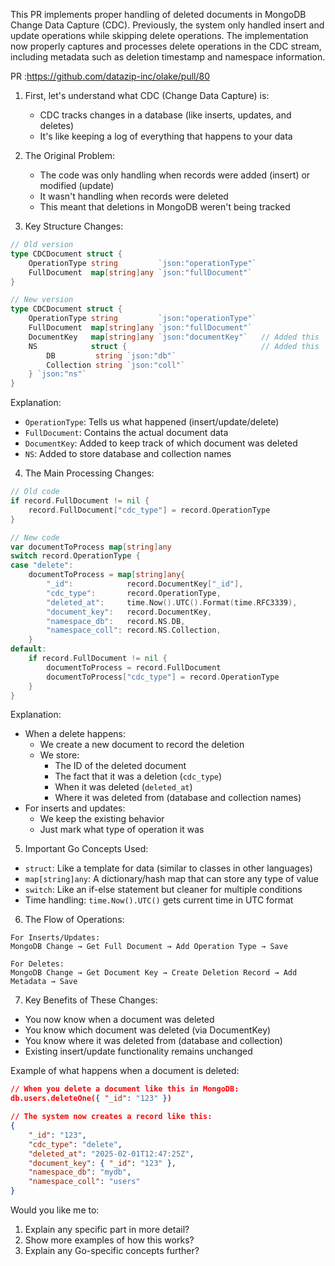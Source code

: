 This PR implements proper handling of deleted documents in MongoDB Change Data Capture (CDC). Previously, the system only handled insert and update operations while skipping delete operations. The implementation now properly captures and processes delete operations in the CDC stream, including metadata such as deletion timestamp and namespace information.

PR :https://github.com/datazip-inc/olake/pull/80

1. First, let's understand what CDC (Change Data Capture) is:
   - CDC tracks changes in a database (like inserts, updates, and deletes)
   - It's like keeping a log of everything that happens to your data

2. The Original Problem:
   - The code was only handling when records were added (insert) or modified (update)
   - It wasn't handling when records were deleted
   - This meant that deletions in MongoDB weren't being tracked

3. Key Structure Changes:
```go
// Old version
type CDCDocument struct {
    OperationType string         `json:"operationType"`
    FullDocument  map[string]any `json:"fullDocument"`
}

// New version
type CDCDocument struct {
    OperationType string         `json:"operationType"`
    FullDocument  map[string]any `json:"fullDocument"`
    DocumentKey   map[string]any `json:"documentKey"`   // Added this
    NS            struct {                              // Added this
        DB         string `json:"db"`
        Collection string `json:"coll"`
    } `json:"ns"`
}
```
Explanation:
- `OperationType`: Tells us what happened (insert/update/delete)
- `FullDocument`: Contains the actual document data
- `DocumentKey`: Added to keep track of which document was deleted
- `NS`: Added to store database and collection names

4. The Main Processing Changes:
```go
// Old code
if record.FullDocument != nil {
    record.FullDocument["cdc_type"] = record.OperationType
}

// New code
var documentToProcess map[string]any
switch record.OperationType {
case "delete":
    documentToProcess = map[string]any{
        "_id":            record.DocumentKey["_id"],
        "cdc_type":       record.OperationType,
        "deleted_at":     time.Now().UTC().Format(time.RFC3339),
        "document_key":   record.DocumentKey,
        "namespace_db":   record.NS.DB,
        "namespace_coll": record.NS.Collection,
    }
default:
    if record.FullDocument != nil {
        documentToProcess = record.FullDocument
        documentToProcess["cdc_type"] = record.OperationType
    }
}
```
Explanation:
- When a delete happens:
  - We create a new document to record the deletion
  - We store:
    - The ID of the deleted document
    - The fact that it was a deletion (`cdc_type`)
    - When it was deleted (`deleted_at`)
    - Where it was deleted from (database and collection names)
- For inserts and updates:
  - We keep the existing behavior
  - Just mark what type of operation it was

5. Important Go Concepts Used:
- `struct`: Like a template for data (similar to classes in other languages)
- `map[string]any`: A dictionary/hash map that can store any type of value
- `switch`: Like an if-else statement but cleaner for multiple conditions
- Time handling: `time.Now().UTC()` gets current time in UTC format

6. The Flow of Operations:
```
For Inserts/Updates:
MongoDB Change → Get Full Document → Add Operation Type → Save

For Deletes:
MongoDB Change → Get Document Key → Create Deletion Record → Add Metadata → Save
```

7. Key Benefits of These Changes:
- You now know when a document was deleted
- You know which document was deleted (via DocumentKey)
- You know where it was deleted from (database and collection)
- Existing insert/update functionality remains unchanged

Example of what happens when a document is deleted:
```json
// When you delete a document like this in MongoDB:
db.users.deleteOne({ "_id": "123" })

// The system now creates a record like this:
{
    "_id": "123",
    "cdc_type": "delete",
    "deleted_at": "2025-02-01T12:47:25Z",
    "document_key": { "_id": "123" },
    "namespace_db": "mydb",
    "namespace_coll": "users"
}
```

Would you like me to:
1. Explain any specific part in more detail?
2. Show more examples of how this works?
3. Explain any Go-specific concepts further?
